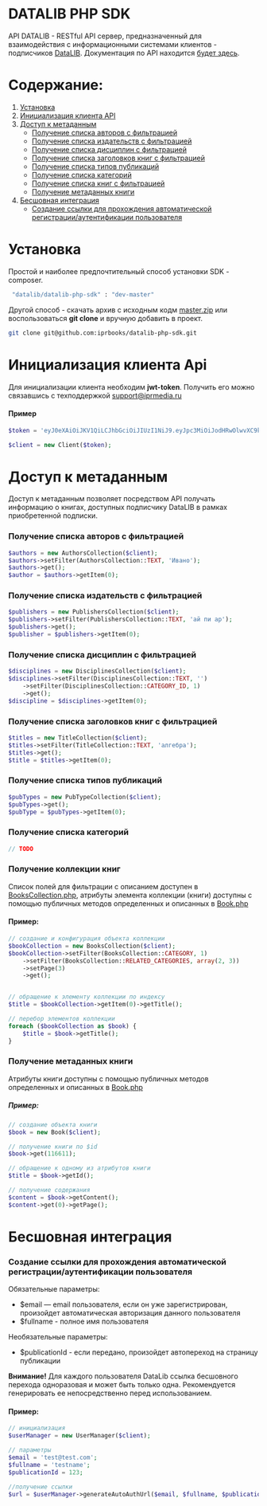 # DATALIB PHP SDK

API DATALIB - RESTful API сервер, предназначенный для взаимодействия с информационными системами клиентов -
подписчиков [DataLIB](https://datalib.ru/). Документация по API находится [будет здесь]().


# Содержание:

1. [Установка](#1)
2. [Инициализация клиента API](#2)
3. [Доступ к метаданным](#3)
    * [Получение списка авторов с фильтрацией](#31)
    * [Получение списка издательств с фильтрацией](#32)
    * [Получение списка дисциплин с фильтрацией](#33)
    * [Получение списка заголовков книг с фильтрацией](#34)
    * [Получение списка типов публикаций](#35)
    * [Получение списка категорий](#36)
    * [Получение списка книг с фильтрацией](#37)
    * [Получение метаданных книги](#38)
4. [Бесшовная интеграция](#4)
    * [Создание ссылки для прохождения автоматической регистрации/аутентификации пользователя](#41)



<a name="1"><h1>Установка</h1></a>
Простой и наиболее предпочтительный способ установки SDK - composer.
```sh
 "datalib/datalib-php-sdk" : "dev-master"
```

Другой способ - скачать архив с исходным кодм [master.zip](https://github.com/iprbooks/datalib-php-sdk/archive/refs/heads/master.zip)
или воспользоваться **git clone** и вручную добавить в проект.
```sh
git clone git@github.com:iprbooks/datalib-php-sdk.git
```

<a name="2"><h1>Инициализация клиента Api</h1></a>
Для инициализации клиента необходим <b>jwt-token</b>. Получить его можно связавшись с техподдержкой [support@iprmedia.ru](mailto:support@iprmedia.ru)

#### Пример
```php
$token = 'eyJ0eXAiOiJKV1QiLCJhbGciOiJIUzI1NiJ9.eyJpc3MiOiJodHRwOlwvXC9kZXYuYXBpLmRhdGFsaWIucnVcL2FwaVwvYXV0aFwvbG9naW4iLCJpYXQiOjE2NTcxNzc5MDMsIm5iZiI6MTY1NzE3NzkwMywianRpIjoidHd5RFF4OGFFN0RpSjJTaCIsInN1YiI6OSwicHJ2IjoiMjNiZDVjODk0OWY2MDBhZGIzOWU3MDFjNDAwODcyZGI3YTU5NzZmNyJ9.4zjEXK6FBPeKr-N5PmdGucVV_Ekt9RhtRiJ7iuAtbD0';

$client = new Client($token);
```


<a name="3"><h1>Доступ к метаданным</h1></a>
Доступ к метаданным позволяет посредством API получать информацию о книгах, доступных подписчику DataLIB в рамках приобретенной подписки.

<a name="31"><h3>Получение списка авторов с фильтрацией</h3></a>

```php
$authors = new AuthorsCollection($client);
$authors->setFilter(AuthorsCollection::TEXT, 'Ивано');
$authors->get();
$author = $authors->getItem(0);
``` 

<a name="32"><h3>Получение списка издательств с фильтрацией</h3></a>

```php
$publishers = new PublishersCollection($client);
$publishers->setFilter(PublishersCollection::TEXT, 'ай пи ар');
$publishers->get();
$publisher = $publishers->getItem(0);
``` 

<a name="33"><h3>Получение списка дисциплин с фильтрацией</h3></a>

```php
$disciplines = new DisciplinesCollection($client);
$disciplines->setFilter(DisciplinesCollection::TEXT, '')
    ->setFilter(DisciplinesCollection::CATEGORY_ID, 1)
    ->get();
$discipline = $disciplines->getItem(0);
``` 

<a name="34"><h3>Получение списка заголовков книг с фильтрацией</h3></a>

```php
$titles = new TitleCollection($client);
$titles->setFilter(TitleCollection::TEXT, 'алгебра');
$titles->get();
$title = $titles->getItem(0);
``` 

<a name="35"><h3>Получение списка типов публикаций</h3></a>

```php
$pubTypes = new PubTypeCollection($client);
$pubTypes->get();
$pubType = $pubTypes->getItem(0);
``` 

<a name="36"><h3>Получение списка категорий</h3></a>

```php
// TODO
``` 

<a name="37"><h3>Получение коллекции книг</h3></a>
Список полей для фильтрации с описанием доступен в
[BooksCollection.php](https://github.com/iprbooks/datalib-php-sdk/blob/master/src/collections/publication/BooksCollection.php),
атрибуты элемента коллекции (книги) доступны с помощью публичных методов определенных и описанных в
[Book.php](https://github.com/iprbooks/datalib-php-sdk/blob/master/src/models/Book.php)
#### Пример:
```php
// создание и конфигурация объекта коллекции
$bookCollection = new BooksCollection($client);
$bookCollection->setFilter(BooksCollection::CATEGORY, 1)
    ->setFilter(BooksCollection::RELATED_CATEGORIES, array(2, 3))
    ->setPage(3)
    ->get();


// обращение к элементу коллекции по индексу
$title = $bookCollection->getItem(0)->getTitle();

// перебор элементов коллекции
foreach ($bookCollection as $book) {
    $title = $book->getTitle();
}
``` 

<a name="38"><h3>Получение метаданных книги</h3></a>
Атрибуты книги доступны с помощью публичных методов определенных и описанных в
[Book.php](https://github.com/iprbooks/datalib-php-sdk/blob/master/src/models/Book.php)
##### Пример:
```php
// создание объекта книги
$book = new Book($client);

// получение книги по $id
$book->get(116611);

// обращение к одному из атрибутов книги
$title = $book->getId();

// получение содержания
$content = $book->getContent();
$content->get(0)->getPage();
```

<a name="4"><h1>Бесшовная интеграция</h1></a>
<a name="41"><h3>Создание ссылки для прохождения автоматической регистрации/аутентификации пользователя</h3></a>

Обязательные параметры: 
* $email — email пользователя, если он уже зарегистрирован, произойдет автоматическая авторизация данного пользователя
* $fullname - полное имя пользователя

Необязательные параметры:
* $publicationId - если передано, произойдет автопереход на страницу публикации

<b>Внимание!</b> Для каждого пользователя DataLib ссылка бесшовного перехода одноразовая и может быть только одна. Рекомендуется генерировать ее непосредственно перед использованием. 

#### Пример:
```php
// инициализация
$userManager = new UserManager($client);

// параметры
$email = 'test@test.com';
$fullname = 'testname';
$publicationId = 123;

//получение ссылки
$url = $userManager->generateAutoAuthUrl($email, $fullname, $publicationId);
```